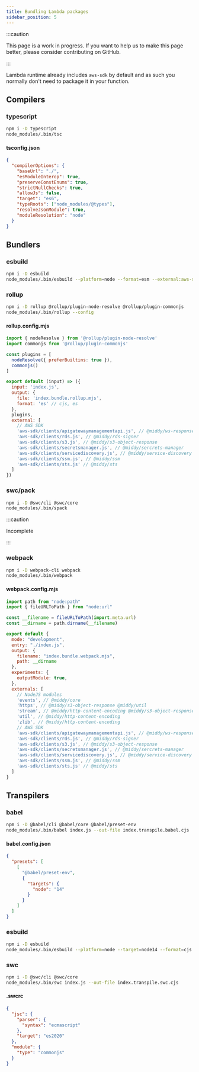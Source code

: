 ```yaml
---
title: Bundling Lambda packages
sidebar_position: 5
---
```


:::caution

This page is a work in progress. If you want to help us to make this page better, please consider contributing on GitHub.

:::

Lambda runtime already includes `aws-sdk` by default and as such you normally don't need to package it in your function.

## Compilers
### typescript
```bash
npm i -D typescript
node_modules/.bin/tsc
```

#### tsconfig.json
```json
{
  "compilerOptions": {
    "baseUrl": "./",
    "esModuleInterop": true,
    "preserveConstEnums": true,
    "strictNullChecks": true,
    "allowJs": false,
    "target": "es6",
    "typeRoots": ["node_modules/@types"],
    "resolveJsonModule": true,
    "moduleResolution": "node"
  }
}
```


## Bundlers
### esbuild
```bash
npm i -D esbuild
node_modules/.bin/esbuild --platform=node --format=esm --external:aws-sdk/clients/* index.js --bundle --outfile=index.bundle.esbuild.mjs
```

### rollup
```bash
npm i -D rollup @rollup/plugin-node-resolve @rollup/plugin-commonjs
node_modules/.bin/rollup --config
```

#### rollup.config.mjs
```javascript
import { nodeResolve } from '@rollup/plugin-node-resolve'
import commonjs from '@rollup/plugin-commonjs'

const plugins = [
  nodeResolve({ preferBuiltins: true }),
  commonjs()
]

export default (input) => ({
  input: 'index.js',
  output: {
    file: 'index.bundle.rollup.mjs',
    format: 'es' // cjs, es
  },
  plugins,
  external: [
    // AWS SDK
    'aws-sdk/clients/apigatewaymanagementapi.js', // @middy/ws-response
    'aws-sdk/clients/rds.js', // @middy/rds-signer
    'aws-sdk/clients/s3.js', // @middy/s3-object-response
    'aws-sdk/clients/secretsmanager.js', // @middy/sercrets-manager
    'aws-sdk/clients/servicediscovery.js', // @middy/service-discovery
    'aws-sdk/clients/ssm.js', // @middy/ssm
    'aws-sdk/clients/sts.js' // @middy/sts
  ]
})
```

### swc/pack
```bash
npm i -D @swc/cli @swc/core
node_modules/.bin/spack
```

:::caution

Incomplete

:::

### webpack
```bash
npm i -D webpack-cli webpack
node_modules/.bin/webpack
```

#### webpack.config.mjs
```javascript
import path from "node:path"
import { fileURLToPath } from "node:url"

const __filename = fileURLToPath(import.meta.url)
const __dirname = path.dirname(__filename)

export default {
  mode: "development",
  entry: "./index.js",
  output: {
    filename: "index.bundle.webpack.mjs",
    path: __dirname
  },
  experiments: {
    outputModule: true,
  },
  externals: [
    // NodeJS modules
    'events', // @middy/core
    'https', // @middy/s3-object-response @middy/util
    'stream', // @middy/http-content-encoding @middy/s3-object-response
    'util', // @middy/http-content-encoding
    'zlib', // @middy/http-content-encoding
    // AWS SDK
    'aws-sdk/clients/apigatewaymanagementapi.js', // @middy/ws-response
    'aws-sdk/clients/rds.js', // @middy/rds-signer
    'aws-sdk/clients/s3.js', // @middy/s3-object-response
    'aws-sdk/clients/secretsmanager.js', // @middy/sercrets-manager
    'aws-sdk/clients/servicediscovery.js', // @middy/service-discovery
    'aws-sdk/clients/ssm.js', // @middy/ssm
    'aws-sdk/clients/sts.js' // @middy/sts
  ]
}
```

## Transpilers
### babel
```bash
npm i -D @babel/cli @babel/core @babel/preset-env
node_modules/.bin/babel index.js --out-file index.transpile.babel.cjs
```

#### babel.config.json
```json
{
  "presets": [
    [
      "@babel/preset-env",
      {
        "targets": {
          "node": "14"
        }
      }
    ]
  ]
}
```

### esbuild
```bash
npm i -D esbuild
node_modules/.bin/esbuild --platform=node --target=node14 --format=cjs index.js --outfile=index.transpile.esbuild.cjs
```

### swc
```bash
npm i -D @swc/cli @swc/core
node_modules/.bin/swc index.js --out-file index.transpile.swc.cjs
```

#### .swcrc
```json
{
  "jsc": {
    "parser": {
      "syntax": "ecmascript"
    },
    "target": "es2020"
  },
  "module": {
    "type": "commonjs"
  }
}
```
